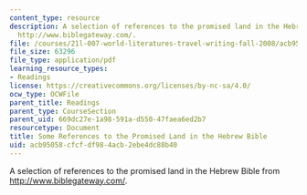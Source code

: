 ```yaml
---
content_type: resource
description: A selection of references to the promised land in the Hebrew Bible from
  http://www.biblegateway.com/.
file: /courses/21l-007-world-literatures-travel-writing-fall-2008/acb95058cfcfdf984acb2ebe4dc88b40_pro_land_ref.pdf
file_size: 63296
file_type: application/pdf
learning_resource_types:
- Readings
license: https://creativecommons.org/licenses/by-nc-sa/4.0/
ocw_type: OCWFile
parent_title: Readings
parent_type: CourseSection
parent_uid: 669dc27e-1a98-591a-d550-47faea6ed2b7
resourcetype: Document
title: Some References to the Promised Land in the Hebrew Bible
uid: acb95058-cfcf-df98-4acb-2ebe4dc88b40
---
```

A selection of references to the promised land in the Hebrew Bible from http://www.biblegateway.com/.